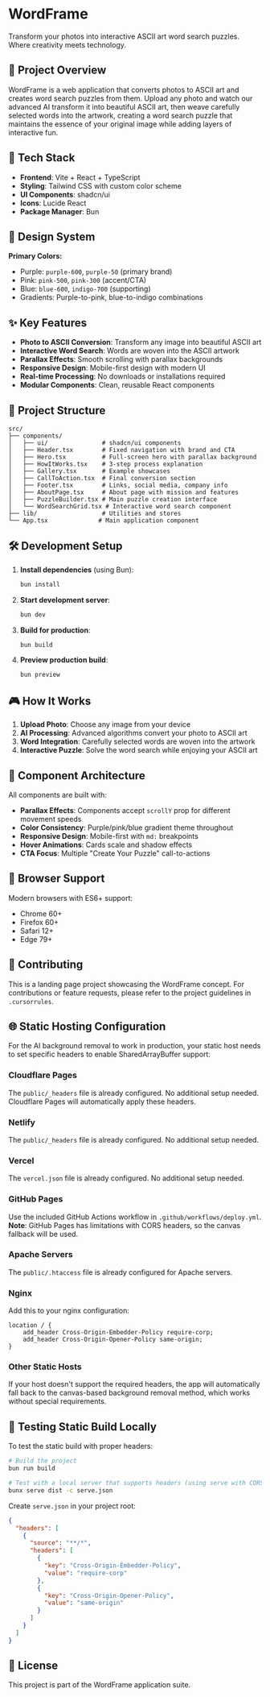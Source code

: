 # WordFrame

Transform your photos into interactive ASCII art word search puzzles. Where creativity meets technology.

## 🎯 Project Overview

WordFrame is a web application that converts photos to ASCII art and creates word search puzzles from them. Upload any photo and watch our advanced AI transform it into beautiful ASCII art, then weave carefully selected words into the artwork, creating a word search puzzle that maintains the essence of your original image while adding layers of interactive fun.

## 🚀 Tech Stack

- **Frontend**: Vite + React + TypeScript
- **Styling**: Tailwind CSS with custom color scheme
- **UI Components**: shadcn/ui
- **Icons**: Lucide React
- **Package Manager**: Bun

## 🎨 Design System

**Primary Colors:**
- Purple: `purple-600`, `purple-50` (primary brand)
- Pink: `pink-500`, `pink-300` (accent/CTA)
- Blue: `blue-600`, `indigo-700` (supporting)
- Gradients: Purple-to-pink, blue-to-indigo combinations

## ✨ Key Features

- **Photo to ASCII Conversion**: Transform any image into beautiful ASCII art
- **Interactive Word Search**: Words are woven into the ASCII artwork
- **Parallax Effects**: Smooth scrolling with parallax backgrounds
- **Responsive Design**: Mobile-first design with modern UI
- **Real-time Processing**: No downloads or installations required
- **Modular Components**: Clean, reusable React components

## 📁 Project Structure

```
src/
├── components/
│   ├── ui/               # shadcn/ui components
│   ├── Header.tsx        # Fixed navigation with brand and CTA
│   ├── Hero.tsx          # Full-screen hero with parallax background
│   ├── HowItWorks.tsx    # 3-step process explanation
│   ├── Gallery.tsx       # Example showcases
│   ├── CallToAction.tsx  # Final conversion section
│   ├── Footer.tsx        # Links, social media, company info
│   ├── AboutPage.tsx     # About page with mission and features
│   ├── PuzzleBuilder.tsx # Main puzzle creation interface
│   └── WordSearchGrid.tsx # Interactive word search component
├── lib/                  # Utilities and stores
└── App.tsx              # Main application component
```

## 🛠️ Development Setup

1. **Install dependencies** (using Bun):
   ```bash
   bun install
   ```

2. **Start development server**:
   ```bash
   bun dev
   ```

3. **Build for production**:
   ```bash
   bun build
   ```

4. **Preview production build**:
   ```bash
   bun preview
   ```

## 🎮 How It Works

1. **Upload Photo**: Choose any image from your device
2. **AI Processing**: Advanced algorithms convert your photo to ASCII art
3. **Word Integration**: Carefully selected words are woven into the artwork
4. **Interactive Puzzle**: Solve the word search while enjoying your ASCII art

## 🎨 Component Architecture

All components are built with:
- **Parallax Effects**: Components accept `scrollY` prop for different movement speeds
- **Color Consistency**: Purple/pink/blue gradient theme throughout
- **Responsive Design**: Mobile-first with `md:` breakpoints
- **Hover Animations**: Cards scale and shadow effects
- **CTA Focus**: Multiple "Create Your Puzzle" call-to-actions

## 📱 Browser Support

Modern browsers with ES6+ support:
- Chrome 60+
- Firefox 60+
- Safari 12+
- Edge 79+

## 🤝 Contributing

This is a landing page project showcasing the WordFrame concept. For contributions or feature requests, please refer to the project guidelines in `.cursorrules`.

## 🌐 Static Hosting Configuration

For the AI background removal to work in production, your static host needs to set specific headers to enable SharedArrayBuffer support:

### Cloudflare Pages
The `public/_headers` file is already configured. No additional setup needed. Cloudflare Pages will automatically apply these headers.

### Netlify
The `public/_headers` file is already configured. No additional setup needed.

### Vercel
The `vercel.json` file is already configured. No additional setup needed.

### GitHub Pages
Use the included GitHub Actions workflow in `.github/workflows/deploy.yml`. 
**Note**: GitHub Pages has limitations with CORS headers, so the canvas fallback will be used.

### Apache Servers
The `public/.htaccess` file is already configured for Apache servers.

### Nginx
Add this to your nginx configuration:
```nginx
location / {
    add_header Cross-Origin-Embedder-Policy require-corp;
    add_header Cross-Origin-Opener-Policy same-origin;
}
```

### Other Static Hosts
If your host doesn't support the required headers, the app will automatically fall back to the canvas-based background removal method, which works without special requirements.

## 🔧 Testing Static Build Locally

To test the static build with proper headers:

```bash
# Build the project
bun run build

# Test with a local server that supports headers (using serve with CORS)
bunx serve dist -c serve.json
```

Create `serve.json` in your project root:
```json
{
  "headers": [
    {
      "source": "**/*",
      "headers": [
        {
          "key": "Cross-Origin-Embedder-Policy",
          "value": "require-corp"
        },
        {
          "key": "Cross-Origin-Opener-Policy",
          "value": "same-origin"
        }
      ]
    }
  ]
}
```

## 📄 License

This project is part of the WordFrame application suite.
